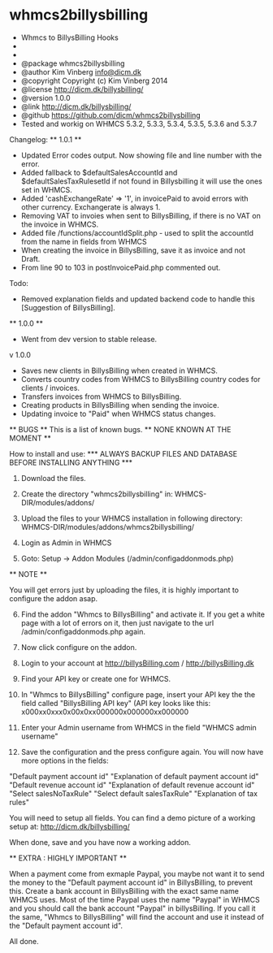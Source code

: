 whmcs2billysbilling
===================


 * Whmcs to BillysBilling Hooks
 *
 *
 * @package    whmcs2billysbilling
 * @author     Kim Vinberg <info@dicm.dk>
 * @copyright  Copyright (c) Kim Vinberg 2014
 * @license    http://dicm.dk/billysbilling/
 * @version    1.0.0
 * @link       http://dicm.dk/billysbilling/
 * @github	https://github.com/dicm/whmcs2billysbilling
 * Tested and workig on WHMCS 5.3.2, 5.3.3, 5.3.4, 5.3.5, 5.3.6 and 5.3.7

Changelog:
** 1.0.1 **
* Updated Error codes output. Now showing file and line number with the error.
* Added fallback to $defaultSalesAccountId and $defaultSalesTaxRulesetId if not found in Billysbilling it will use the ones set in WHMCS.
* Added 'cashExchangeRate' => '1', in invoicePaid to avoid errors with other currency. Exchangerate is always 1.
* Removing VAT to invoies when sent to BillysBilling, if there is no VAT on the invoice in WHMCS.
* Added file /functions/accountIdSplit.php - used to split the accountId from the name in fields from WHMCS
* When creating the invoice in BillysBilling, save it as invoice and not Draft.
* From line 90 to 103 in postInvoicePaid.php commented out.

Todo:
* Removed explanation fields and updated backend code to handle this [Suggestion of BillysBilling].


** 1.0.0 **
* Went from dev version to stable release.


v 1.0.0
* Saves new clients in BillysBilling when created in WHMCS.
* Converts country codes from WHMCS to BillysBilling country codes for clients / invoices.
* Transfers invoices from WHMCS to BillysBilling.
* Creating products in BillysBilling when sending the invoice.
* Updating invoice to "Paid" when WHMCS status changes.


** BUGS **
This is a list of known bugs.
** NONE KNOWN AT THE MOMENT **



How to install and use:
*** ALWAYS BACKUP FILES AND DATABASE BEFORE INSTALLING ANYTHING ***
1) Download the files. 

2) Create the directory "whmcs2billysbilling" in: WHMCS-DIR/modules/addons/

3) Upload the files to your WHMCS installation in following directory: WHMCS-DIR/modules/addons/whmcs2billysbilling/

4) Login as Admin in WHMCS

5) Goto: Setup -> Addon Modules (/admin/configaddonmods.php)

** NOTE **  

You will get errors just by uploading the files, it is highly important to configure the addon asap.

6) Find the addon "Whmcs to BillysBilling" and activate it. If you get a white page with a lot of errors on it, then just navigate to the url /admin/configaddonmods.php again. 

7) Now click configure on the addon. 

8) Login to your account at http://billysBilling.com / http://billysBilling.dk

9) Find your API key or create one for WHMCS.

10) In "Whmcs to BillysBilling" configure page, insert your API key the the field called "BillysBilling API key" (API key looks like this: x000xx0xxx0x00x0xx000000x000000xx000000

11) Enter your Admin username from WHMCS in the field "WHMCS admin username"

12) Save the configuration and the press configure again. You will now have more options in the fields:


"Default payment account id"
"Explanation of default payment account id"
"Default revenue account id"
"Explanation of default revenue account id"
"Select salesNoTaxRule"
"Select default salesTaxRule"
"Explanation of tax rules"

You will need to setup all fields.
You can find a demo picture of a working setup at: http://dicm.dk/billysbilling/

When done, save and you have now a working addon.


** EXTRA : HIGHLY IMPORTANT **

When a payment come from exmaple Paypal, you maybe not want it to send the money to the "Default payment account id" in BillysBilling, to prevent this. Create a bank account in BillysBilling with the exact same name WHMCS uses. 
Most of the time Paypal uses the name "Paypal" in WHMCS and you should call the bank account "Paypal" in billysBilling. If you call it the same, "Whmcs to BillysBilling" will find the account and use it instead of the "Default payment account id".

All done.



